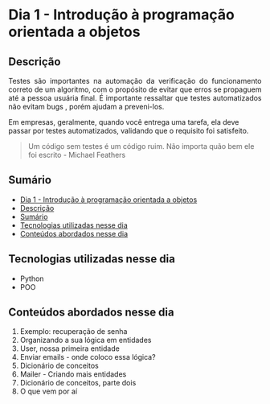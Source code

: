 # Dia 1 - Introdução à programação orientada a objetos

## Descrição
<p align="justify">
Testes são importantes na automação da verificação do funcionamento correto de um algoritmo, com o propósito de evitar que erros se propaguem até a pessoa usuária final. É importante ressaltar que testes automatizados não evitam bugs , porém ajudam a preveni-los.

Em empresas, geralmente, quando você entrega uma tarefa, ela deve passar por testes automatizados, validando que o requisito foi satisfeito.

> Um código sem testes é um código ruim. Não importa quão bem ele foi escrito - Michael Feathers
</p>

## Sumário
- [Dia 1 - Introdução à programação orientada a objetos](#dia-1---introdução-à-programação-orientada-a-objetos)
- [Descrição](#descrição)
- [Sumário](#sumário)
- [Tecnologias utilizadas nesse dia](#tecnologias-utilizadas-nesse-dia)
- [Conteúdos abordados nesse dia](#conteúdos-abordados-nesse-dia)

## Tecnologias utilizadas nesse dia
- Python
- POO

## Conteúdos abordados nesse dia
1. Exemplo: recuperação de senha
2. Organizando a sua lógica em entidades
3. User, nossa primeira entidade
4. Enviar emails - onde coloco essa lógica?
5. Dicionário de conceitos
6. Mailer - Criando mais entidades
7. Dicionário de conceitos, parte dois
8. O que vem por aí
